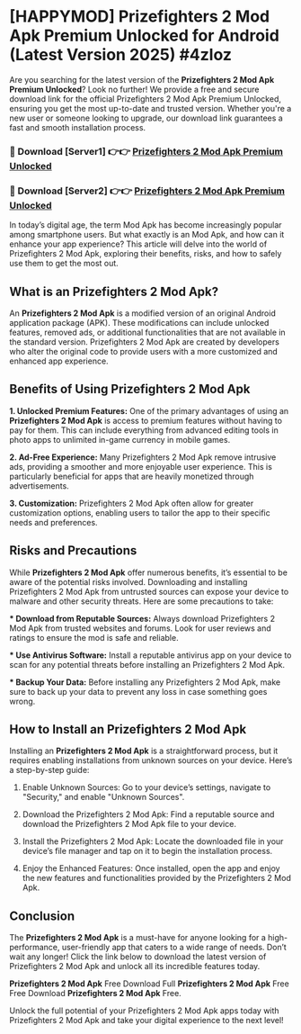 # [HAPPYMOD] Prizefighters 2 Mod Apk Premium Unlocked for Android (Latest Version 2025) #4zloz

Are you searching for the latest version of the <strong>Prizefighters 2 Mod Apk Premium Unlocked</strong>? Look no further! We provide a free and secure download link for the official Prizefighters 2 Mod Apk Premium Unlocked, ensuring you get the most up-to-date and trusted version. Whether you're a new user or someone looking to upgrade, our download link guarantees a fast and smooth installation process.


<h3>🔴 Download [Server1] 👉👉 <a href="https://appsnew.pages.dev?q=Prizefighters+2+Mod+Apk">Prizefighters 2 Mod Apk Premium Unlocked</a></h3>

<h3>🔴 Download [Server2] 👉👉 <a href="https://appsnew.pages.dev?q=Prizefighters+2+Mod+Apk">Prizefighters 2 Mod Apk Premium Unlocked</a></h3>


In today’s digital age, the term Mod Apk has become increasingly popular among smartphone users. But what exactly is an Mod Apk, and how can it enhance your app experience? This article will delve into the world of Prizefighters 2 Mod Apk, exploring their benefits, risks, and how to safely use them to get the most out.


<h2>What is an Prizefighters 2 Mod Apk?</h2>

An <strong>Prizefighters 2 Mod Apk</strong> is a modified version of an original Android application package (APK). These modifications can include unlocked features, removed ads, or additional functionalities that are not available in the standard version. Prizefighters 2 Mod Apk are created by developers who alter the original code to provide users with a more customized and enhanced app experience.


<h2>Benefits of Using Prizefighters 2 Mod Apk</h2>

<strong> 1. Unlocked Premium Features:</strong> One of the primary advantages of using an <strong>Prizefighters 2 Mod Apk</strong> is access to premium features without having to pay for them. This can include everything from advanced editing tools in photo apps to unlimited in-game currency in mobile games.

<strong> 2. Ad-Free Experience:</strong> Many Prizefighters 2 Mod Apk remove intrusive ads, providing a smoother and more enjoyable user experience. This is particularly beneficial for apps that are heavily monetized through advertisements.

<strong> 3. Customization:</strong> Prizefighters 2 Mod Apk often allow for greater customization options, enabling users to tailor the app to their specific needs and preferences.


<h2>Risks and Precautions</h2>

While <strong>Prizefighters 2 Mod Apk</strong> offer numerous benefits, it’s essential to be aware of the potential risks involved. Downloading and installing Prizefighters 2 Mod Apk from untrusted sources can expose your device to malware and other security threats. Here are some precautions to take:

<strong> * Download from Reputable Sources:</strong> Always download Prizefighters 2 Mod Apk from trusted websites and forums. Look for user reviews and ratings to ensure the mod is safe and reliable.

<strong> * Use Antivirus Software:</strong> Install a reputable antivirus app on your device to scan for any potential threats before installing an Prizefighters 2 Mod Apk.

<strong> * Backup Your Data:</strong> Before installing any Prizefighters 2 Mod Apk, make sure to back up your data to prevent any loss in case something goes wrong.


<h2>How to Install an Prizefighters 2 Mod Apk</h2>

Installing an <strong>Prizefighters 2 Mod Apk</strong> is a straightforward process, but it requires enabling installations from unknown sources on your device. Here’s a step-by-step guide:

 1. Enable Unknown Sources: Go to your device’s settings, navigate to "Security," and enable "Unknown Sources".

 2. Download the Prizefighters 2 Mod Apk: Find a reputable source and download the Prizefighters 2 Mod Apk file to your device.

 3. Install the Prizefighters 2 Mod Apk: Locate the downloaded file in your device’s file manager and tap on it to begin the installation process.

 4. Enjoy the Enhanced Features: Once installed, open the app and enjoy the new features and functionalities provided by the Prizefighters 2 Mod Apk.


<h2><strong>Conclusion</strong></h2>

The <strong>Prizefighters 2 Mod Apk</strong> is a must-have for anyone looking for a high-performance, user-friendly app that caters to a wide range of needs. Don’t wait any longer! Click the link below to download the latest version of Prizefighters 2 Mod Apk and unlock all its incredible features today.

<strong>Prizefighters 2 Mod Apk</strong> Free Download Full <strong>Prizefighters 2 Mod Apk</strong> Free Free Download <strong>Prizefighters 2 Mod Apk</strong> Free.

Unlock the full potential of your Prizefighters 2 Mod Apk apps today with Prizefighters 2 Mod Apk and take your digital experience to the next level!